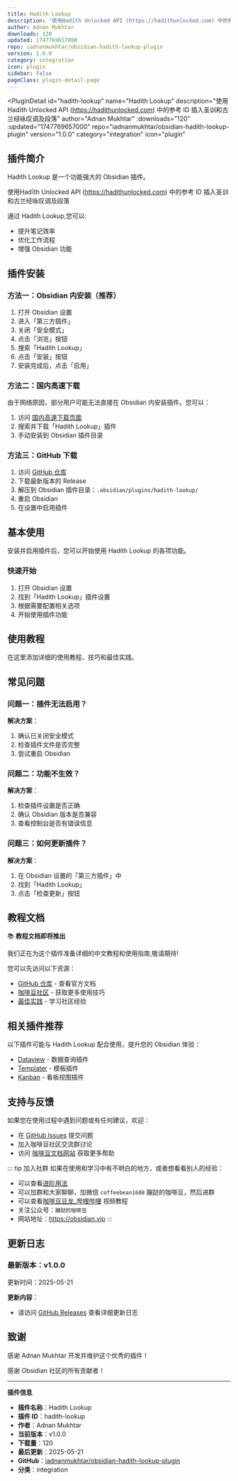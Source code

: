 ```yaml
---
title: Hadith Lookup
description: '使用Ḥadīth Unlocked API (https://hadithunlocked.com) 中的参考 ID 插入圣训和古兰经咏叹调及段落'
author: Adnan Mukhtar
downloads: 120
updated: 1747769657000
repo: iadnanmukhtar/obsidian-hadith-lookup-plugin
version: 1.0.0
category: integration
icon: plugin
sidebar: false
pageClass: plugin-detail-page
---
```


<PluginDetail
  id="hadith-lookup"
  name="Hadith Lookup"
  description="使用Ḥadīth Unlocked API (https://hadithunlocked.com) 中的参考 ID 插入圣训和古兰经咏叹调及段落"
  author="Adnan Mukhtar"
  :downloads="120"
  :updated="1747769657000"
  repo="iadnanmukhtar/obsidian-hadith-lookup-plugin"
  version="1.0.0"
  category="integration"
  icon="plugin"
>

<!-- AUTO_GENERATED_START -->
## 插件简介

Hadith Lookup 是一个功能强大的 Obsidian 插件。

使用Ḥadīth Unlocked API (https://hadithunlocked.com) 中的参考 ID 插入圣训和古兰经咏叹调及段落

通过 Hadith Lookup,您可以:

- 提升笔记效率
- 优化工作流程
- 增强 Obsidian 功能

<!-- AUTO_GENERATED_END -->

<!-- AUTO_GENERATED_START -->
## 插件安装

### 方法一：Obsidian 内安装（推荐）

1. 打开 Obsidian 设置
2. 进入「第三方插件」
3. 关闭「安全模式」
4. 点击「浏览」按钮
5. 搜索「Hadith Lookup」
6. 点击「安装」按钮
7. 安装完成后，点击「启用」

### 方法二：国内高速下载

由于网络原因，部分用户可能无法直接在 Obsidian 内安装插件。您可以：

1. 访问 [国内高速下载页面](/zh/documentation/obsidian-plugins-download.html)
2. 搜索并下载「Hadith Lookup」插件
3. 手动安装到 Obsidian 插件目录

### 方法三：GitHub 下载

1. 访问 [GitHub 仓库](https://github.com/iadnanmukhtar/obsidian-hadith-lookup-plugin)
2. 下载最新版本的 Release
3. 解压到 Obsidian 插件目录：`.obsidian/plugins/hadith-lookup/`
4. 重启 Obsidian
5. 在设置中启用插件

## 基本使用

安装并启用插件后，您可以开始使用 Hadith Lookup 的各项功能。

### 快速开始

1. 打开 Obsidian 设置
2. 找到「Hadith Lookup」插件设置
3. 根据需要配置相关选项
4. 开始使用插件功能

<!-- AUTO_GENERATED_END -->

<!-- CUSTOM_CONTENT_START:tutorial -->
## 使用教程

在这里添加详细的使用教程、技巧和最佳实践。

<!-- CUSTOM_CONTENT_END:tutorial -->

<!-- SHARED_CONTENT_START -->
## 常见问题

### 问题一：插件无法启用？

**解决方案**：
1. 确认已关闭安全模式
2. 检查插件文件是否完整
3. 尝试重启 Obsidian

### 问题二：功能不生效？

**解决方案**：
1. 检查插件设置是否正确
2. 确认 Obsidian 版本是否兼容
3. 查看控制台是否有错误信息

### 问题三：如何更新插件？

**解决方案**：
1. 在 Obsidian 设置的「第三方插件」中
2. 找到「Hadith Lookup」
3. 点击「检查更新」按钮

## 教程文档

📚 **教程文档即将推出**

我们正在为这个插件准备详细的中文教程和使用指南,敬请期待!

您可以先访问以下资源：
- [GitHub 仓库](https://github.com/iadnanmukhtar/obsidian-hadith-lookup-plugin) - 查看官方文档
- [咖啡豆社区](/zh/bases/) - 获取更多使用技巧
- [最佳实践](/zh/best-practices/) - 学习社区经验

## 相关插件推荐

以下插件可能与 Hadith Lookup 配合使用，提升您的 Obsidian 体验：

- [Dataview](/zh/plugins/dataview.html) - 数据查询插件
- [Templater](/zh/plugins/templater-obsidian.html) - 模板插件
- [Kanban](/zh/plugins/obsidian-kanban.html) - 看板视图插件

## 支持与反馈

如果您在使用过程中遇到问题或有任何建议，欢迎：

- 在 [GitHub Issues](https://github.com/iadnanmukhtar/obsidian-hadith-lookup-plugin/issues) 提交问题
- 加入咖啡豆社区交流群讨论
- 访问 [咖啡豆文档网站](https://obsidian.vip) 获取更多帮助

::: tip 加入社群
如果在使用和学习中有不明白的地方，或者想看看别人的经验：
- 可以查看[进阶用法](/zh/advanced)
- 可以加群和大家聊聊，加微信 `coffeebean1688` 蹦跶的咖啡豆，然后进群
- 可以查看[咖啡豆豆龙_哔哩哔哩](https://space.bilibili.com/618777356) 视频教程
- 关注公众号：`蹦跶的咖啡豆`
- 网站地址：https://obsidian.vip
:::
<!-- SHARED_CONTENT_END -->

<!-- AUTO_GENERATED_START -->
## 更新日志

### 最新版本：v1.0.0

更新时间：2025-05-21

**更新内容**：
- 请访问 [GitHub Releases](https://github.com/iadnanmukhtar/obsidian-hadith-lookup-plugin/releases) 查看详细更新日志

## 致谢

感谢 Adnan Mukhtar 开发并维护这个优秀的插件！

感谢 Obsidian 社区的所有贡献者！

---

**插件信息**
- **插件名称**：Hadith Lookup
- **插件 ID**：hadith-lookup
- **作者**：Adnan Mukhtar
- **当前版本**：v1.0.0
- **下载量**：120
- **最后更新**：2025-05-21
- **GitHub**：[iadnanmukhtar/obsidian-hadith-lookup-plugin](https://github.com/iadnanmukhtar/obsidian-hadith-lookup-plugin)
- **分类**：integration
<!-- AUTO_GENERATED_END -->

</PluginDetail>

